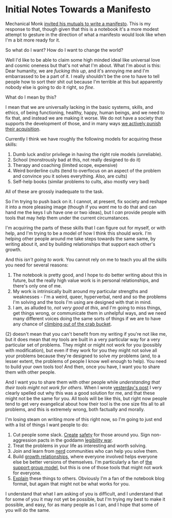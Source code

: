 # Initial Notes Towards a Manifesto

Mechanical Monk [invited his mutuals to write a manifesto](https://twitter.com/i/status/1258738843630678016). This is my response to that, though given that this is a notebook it's a more modest attempt to gesture in the direction of what a manifesto would look like when I'm a bit more ready for it.

So what do I want? How do I want to change the world?

Well I'd like to be able to claim some high minded ideal like universal love and cosmic oneness but that's not what I'm about. What I'm about is this: Dear humanity, we are *fucking this up*, and it's annoying me and I'm embarrassed to be a part of it. I really shouldn't be the one to have to tell people how to sort their shit out because I'm terrible at this but apparently nobody else is going to do it right, so *fine*.

What do I mean by this?

I mean that we are universally lacking in the basic systems, skills, and ethics, of being functioning, healthy, happy, human beings, and we need to fix that, and instead we are making it worse. We do not have a society that supports the development of those, and in many ways [we actively punish their acquisition](https://notebook.drmaciver.com/posts/2020-02-29-10:30.html).

Currently I think we have roughly the following models for acquiring these skills:

1. Dumb luck and/or privilege in having the right role models (unreliable).
2. School (monstrously bad at this, not really designed to do it)
3. Therapy and coaching (limited scope, expensive)
4. Weird borderline cults (tend to overfocus on an aspect of the problem and convince you it solves everything. Also, are cults)
5. Self-help books (similar problems to cults, also mostly very bad)

All of these are grossly inadequate to the task.

So I'm trying to push back on it. I cannot, at present, fix society and reshape it into a more pleasing image (though if you *want* me to do that and can hand me the keys I uh have one or two ideas), but I *can* provide people with tools that may help them under the current circumstances.

I'm acquiring the parts of these skills that I can figure out for myself, or with help, and I'm trying to be a model of how I think this should work. I'm helping other people around me take steps towards the same same, by writing about it, and by building relationships that support each other's growth.

And this *isn't going to work*. You cannot rely on me to teach you all the skills you need for several reasons:

1. The notebook is pretty good, and I hope to do better writing about this in future, but the really high value work is in personal relationships, and there's only one of me.
2. My work is intrinsically built around my particular strengths and weaknesses - I'm a weird, queer, hyperverbal, nerd and so the problems I'm solving and the tools I'm using are designed with that in mind.
3. I am, as alluded to, *not very good at this*, and I'm going to miss things, get things wrong, or communicate them in unhelpful ways, and we need many different voices doing the same sorts of things if we are to have any chance of [climbing out of the crab bucket](https://notebook.drmaciver.com/posts/2020-04-28-06:45.html).

(2) doesn't mean that you can't benefit from my writing if you're not like me, but it does mean that my tools are built in a very particular way for a very particular set of problems. They might or might not work for you (possibly with modification), but even if they work for you they might not solve all your problems because they're designed to solve *my* problems (and, to a lesser extent, the problems of people I know well enough to help). You need to build your own tools too! And then, once you have, I want you to share them with other people.

And I want you to share them with other people while *understanding that their tools might not work for others*.
When I wrote [yesterday's post](https://notebook.drmaciver.com/posts/2020-05-08-10:06.html) I very clearly spelled out why this was a good solution for me, and that these might not be the same for you. All tools will be like this, but right now people tend to get very evangelical about how their tool is the one size fits all to all problems, and this is extremely wrong, both factually and morally.

I'm losing steam on writing more of this right now, so I'm going to just end with a list of things I want people to do:

1. Cut people some slack. [Create](https://notebook.drmaciver.com/posts/2020-04-06-15:20.html) [safety](https://notebook.drmaciver.com/posts/2020-03-18-11:24.html) for those around you. Sign non-aggression pacts in the goddamn [legibility war](https://notebook.drmaciver.com/posts/2019-06-04-09:58.html).
2. Treat the problems in your life as interesting and worth solving.
3. Join and learn from [nerd](https://notebook.drmaciver.com/posts/2020-03-07-07:38.html) communities who can help you solve them.
4. Build [growth relationships](https://notebook.drmaciver.com/posts/2020-04-26-07:28.html), where everyone involved helps everyone else be better versions of themselves. I'm particularly a fan of [the support group model](https://notebook.drmaciver.com/posts/2020-03-25-16:02.html), but this is one of those tools that might not work for everyone.
5. [Explain](https://www.drmaciver.com/2018/10/how-to-explain-anything-to-anyone/) these things to others. Obviously I'm a fan of the notebook blog format, but again that might not be what works for you.

I understand that what I am asking of you is difficult, and I understand that for some of you it may not yet be possible, but I'm trying my best to make it possible, and easy, for as many people as I can, and I hope that some of you will do the same.
